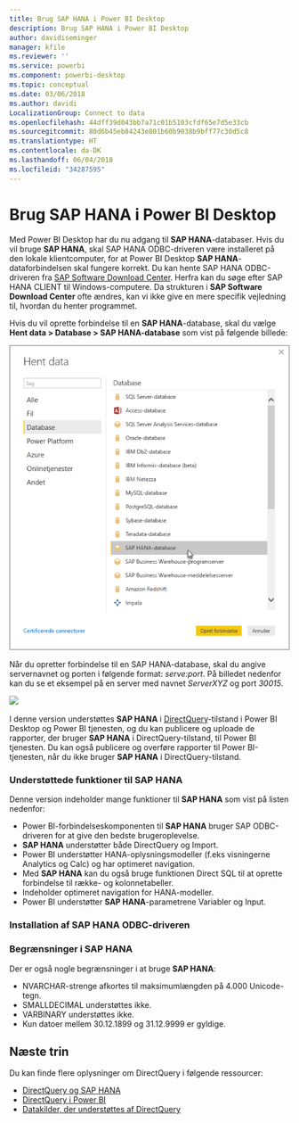 ```yaml
---
title: Brug SAP HANA i Power BI Desktop
description: Brug SAP HANA i Power BI Desktop
author: davidiseminger
manager: kfile
ms.reviewer: ''
ms.service: powerbi
ms.component: powerbi-desktop
ms.topic: conceptual
ms.date: 03/06/2018
ms.author: davidi
LocalizationGroup: Connect to data
ms.openlocfilehash: 44dff39d043bb7a71c01b5103cfdf65e7d5e33cb
ms.sourcegitcommit: 80d6b45eb84243e801b60b9038b9bff77c30d5c8
ms.translationtype: HT
ms.contentlocale: da-DK
ms.lasthandoff: 06/04/2018
ms.locfileid: "34287595"
---
```

# <a name="use-sap-hana-in-power-bi-desktop"></a>Brug SAP HANA i Power BI Desktop
Med Power BI Desktop har du nu adgang til **SAP HANA**-databaser. Hvis du vil bruge **SAP HANA**, skal SAP HANA ODBC-driveren være installeret på den lokale klientcomputer, for at Power BI Desktop **SAP HANA**-dataforbindelsen skal fungere korrekt. Du kan hente SAP HANA ODBC-driveren fra [SAP Software Download Center](https://support.sap.com/swdc). Herfra kan du søge efter SAP HANA CLIENT til Windows-computere. Da strukturen i **SAP Software Download Center** ofte ændres, kan vi ikke give en mere specifik vejledning til, hvordan du henter programmet.

Hvis du vil oprette forbindelse til en **SAP HANA**-database, skal du vælge **Hent data > Database > SAP HANA-database** som vist på følgende billede:

![](media/desktop-sap-hana/sap-hana-1.png)

Når du opretter forbindelse til en SAP HANA-database, skal du angive servernavnet og porten i følgende format: *serve:port*. På billedet nedenfor kan du se et eksempel på en server med navnet *ServerXYZ* og port *30015*.

![](media/desktop-sap-hana/sap-hana-2.png)

I denne version understøttes **SAP HANA** i [DirectQuery](desktop-directquery-sap-hana.md)-tilstand i Power BI Desktop og Power BI tjenesten, og du kan publicere og uploade de rapporter, der bruger **SAP HANA** i DirectQuery-tilstand, til Power BI tjenesten. Du kan også publicere og overføre rapporter til Power BI-tjenesten, når du ikke bruger **SAP HANA** i DirectQuery-tilstand.

### <a name="supported-features-for-sap-hana"></a>Understøttede funktioner til SAP HANA
Denne version indeholder mange funktioner til **SAP HANA** som vist på listen nedenfor:

* Power BI-forbindelseskomponenten til **SAP HANA** bruger SAP ODBC-driveren for at give den bedste brugeroplevelse.
* **SAP HANA** understøtter både DirectQuery og Import.
* Power BI understøtter HANA-oplysningsmodeller (f.eks visningerne Analytics og Calc) og har optimeret navigation.
* Med **SAP HANA** kan du også bruge funktionen Direct SQL til at oprette forbindelse til række- og kolonnetabeller.
* Indeholder optimeret navigation for HANA-modeller.
* Power BI understøtter **SAP HANA**-parametrene Variabler og Input.

### <a name="installing-the-sap-hana-odbc-driver"></a>Installation af SAP HANA ODBC-driveren
### <a name="limitations-of-sap-hana"></a>Begrænsninger i SAP HANA
Der er også nogle begrænsninger i at bruge **SAP HANA**:

* NVARCHAR-strenge afkortes til maksimumlængden på 4.000 Unicode-tegn.
* SMALLDECIMAL understøttes ikke.
* VARBINARY understøttes ikke.
* Kun datoer mellem 30.12.1899 og 31.12.9999 er gyldige.


## <a name="next-steps"></a>Næste trin
Du kan finde flere oplysninger om DirectQuery i følgende ressourcer:

* [DirectQuery og SAP HANA](desktop-directquery-sap-hana.md)
* [DirectQuery i Power BI](desktop-directquery-about.md)
* [Datakilder, der understøttes af DirectQuery](desktop-directquery-data-sources.md)

